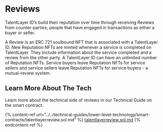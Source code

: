 # Reviews

TalentLayer ID’s build their reputation over time through receiving Reviews from counter-parties; people that have engaged in transactions as either a buyer or seller.

A Review is an ERC 721 soulbound NFT that is associated with a TalentLayer ID. New Reputation NFTs are minted whenever a service is completed on TalentLayer. They include information about the service completed and a review from the other party. A TalentLayer ID can have an unlimited number of Reputation NFTs. Service buyers leave Reputation NFTs for service sellers and service sellers leave Reputation NFTs for service buyers - a mutual-review system.

## Learn More About The Tech

Learn more about the technical side of reviews in our Technical Guide on the smart contract.

{% content-ref url="../../technical-guides/lower-level-technology/smart-contracts/talentlayerreview.sol.md" %}
[talentlayerreview.sol.md](../../technical-guides/lower-level-technology/smart-contracts/talentlayerreview.sol.md)
{% endcontent-ref %}
